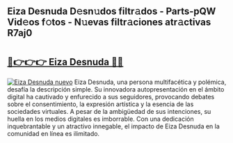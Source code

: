 ## Eiza Desnuda D𝚎sn𝚞dos filtr𝚊dos - Parts-pQW Vid𝚎os f𝚘tos - N𝚞evas filtr𝚊ciones atr𝚊ctivas R7aj0

# <h2><a href="http://mb1721.tromn.icu/?c=Eiza+Desnuda">🔗👉👉👉 Eiza Desnuda 🔗🔗</a></h2>

[![Eiza Desnuda nuevo](https://i.imgur.com/pEAQMta.gif)](http://mb1721.tromn.icu/?c=Eiza+Desnuda)
Eiza Desnuda, una persona multifacética y polémica, desafía la descripción simple. Su innovadora autopresentación en el ámbito digital ha cautivado y enfurecido a sus seguidores, provocando debates sobre el consentimiento, la expresión artística y la esencia de las sociedades virtuales. A pesar de la ambigüedad de sus intenciones, su huella en los medios digitales es imborrable. Con una dedicación inquebrantable y un atractivo innegable, el impacto de Eiza Desnuda en la comunidad en línea es ilimitado.
